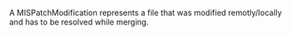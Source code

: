 A MISPatchModification represents a file that was modified remotly/locally and has to be resolved while merging.